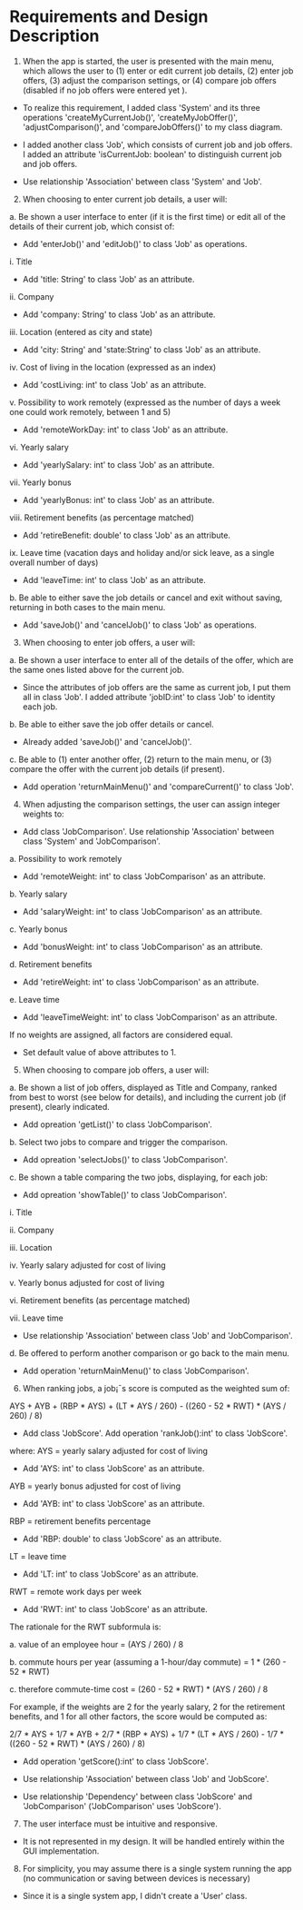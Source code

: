 # Requirements and Design Description

1.	When the app is started, the user is presented with the main menu, which allows the user to 
(1) enter or edit current job details, (2) enter job offers, (3) adjust the comparison settings, 
or (4) compare job offers (disabled if no job offers were entered yet ). 

- To realize this requirement, I added class 'System' and its three operations 'createMyCurrentJob()', 'createMyJobOffer()', 'adjustComparison()', and 'compareJobOffers()' to my class diagram. 

- I added another class 'Job', which consists of current job and job offers. I added an attribute 'isCurrentJob: boolean' to distinguish current job and job offers.

- Use relationship 'Association' between class 'System' and 'Job'.


2.	When choosing to enter current job details, a user will:

a.	Be shown a user interface to enter (if it is the first time) or edit all of the details of their current job, which consist of:

- Add 'enterJob()' and 'editJob()' to class 'Job' as operations.

i.	Title

- Add 'title: String' to class 'Job' as an attribute.

ii.	Company

- Add 'company: String' to class 'Job' as an attribute.

iii.	Location (entered as city and state)

- Add 'city: String' and 'state:String' to class 'Job' as an attribute.

iv.	Cost of living in the location (expressed as an index)

- Add 'costLiving: int' to class 'Job' as an attribute.

v.	Possibility to work remotely (expressed as the number of days a week one could work remotely, between 1 and 5)

- Add 'remoteWorkDay: int' to class 'Job' as an attribute.

vi.	Yearly salary

- Add 'yearlySalary: int' to class 'Job' as an attribute.

vii.	Yearly bonus

- Add 'yearlyBonus: int' to class 'Job' as an attribute.

viii.	Retirement benefits (as percentage matched)

- Add 'retireBenefit: double' to class 'Job' as an attribute.

ix.	Leave time (vacation days and holiday and/or sick leave, as a single overall number of days)

- Add 'leaveTime: int' to class 'Job' as an attribute.

b.	Be able to either save the job details or cancel and exit without saving, returning in both cases to the main menu.

- Add 'saveJob()' and 'cancelJob()' to class 'Job' as operations.


3.	When choosing to enter job offers, a user will:

a.	Be shown a user interface to enter all of the details of the offer, which are the same ones listed above for the current job.

- Since the attributes of job offers are the same as current job, I put them all in class 'Job'. I added attribute 'jobID:int' to class 'Job' to identity each job.

b.	Be able to either save the job offer details or cancel.

- Already added 'saveJob()' and 'cancelJob()'.

c.	Be able to (1) enter another offer, (2) return to the main menu, or (3) compare the offer with the current job details (if present).

- Add operation 'returnMainMenu()' and 'compareCurrent()' to class 'Job'.


4.	When adjusting the comparison settings, the user can assign integer weights to:

- Add class 'JobComparison'. Use relationship 'Association' between class 'System' and 'JobComparison'.

a.	Possibility to work remotely

- Add 'remoteWeight: int' to class 'JobComparison' as an attribute.

b.	Yearly salary

- Add 'salaryWeight: int' to class 'JobComparison' as an attribute.

c.	Yearly bonus

- Add 'bonusWeight: int' to class 'JobComparison' as an attribute.

d.	Retirement benefits

- Add 'retireWeight: int' to class 'JobComparison' as an attribute.

e.	Leave time

- Add 'leaveTimeWeight: int' to class 'JobComparison' as an attribute.

If no weights are assigned, all factors are considered equal.

- Set default value of above attributes to 1.

5.	When choosing to compare job offers, a user will:

a.	Be shown a list of job offers, displayed as Title and Company, ranked from best to worst (see below for details), and including the current job (if present), clearly indicated.

- Add opreation 'getList()' to class 'JobComparison'.

b.	Select two jobs to compare and trigger the comparison.

- Add opreation 'selectJobs()' to class 'JobComparison'.

c.	Be shown a table comparing the two jobs, displaying, for each job:

- Add opreation 'showTable()' to class 'JobComparison'.

i.	Title

ii.	Company

iii.	Location

iv.	Yearly salary adjusted for cost of living

v.	Yearly bonus adjusted for cost of living

vi.	Retirement benefits (as percentage matched)

vii.	Leave time

- Use relationship 'Association' between class 'Job' and 'JobComparison'.

d.	Be offered to perform another comparison or go back to the main menu.

- Add operation 'returnMainMenu()' to class 'JobComparison'.


6.	When ranking jobs, a job¡¯s score is computed as the weighted sum of:

AYS + AYB + (RBP * AYS) + (LT * AYS / 260) - ((260 - 52 * RWT) * (AYS / 260) / 8)

- Add class 'JobScore'. Add operation 'rankJob():int' to class 'JobScore'.

where:
AYS = yearly salary adjusted for cost of living

- Add 'AYS: int' to class 'JobScore' as an attribute.

AYB = yearly bonus adjusted for cost of living

- Add 'AYB: int' to class 'JobScore' as an attribute.

RBP = retirement benefits percentage

- Add 'RBP: double' to class 'JobScore' as an attribute.

LT = leave time

- Add 'LT: int' to class 'JobScore' as an attribute.

RWT = remote work days per week

- Add 'RWT: int' to class 'JobScore' as an attribute.

The rationale for the RWT subformula is:

a.	value of an employee hour = (AYS / 260) / 8

b.	commute hours per year (assuming a 1-hour/day commute) =
1 * (260 - 52 * RWT)

c.	therefore commute-time cost = (260 - 52 * RWT) * (AYS / 260) / 8

For example, if the weights are 2 for the yearly salary, 2 for the retirement benefits, and 1 for all other factors, the score would be computed as:

2/7 * AYS + 1/7 * AYB + 2/7 * (RBP * AYS) + 1/7 * (LT * AYS / 260) - 1/7 * ((260 - 52 * RWT) * (AYS / 260) / 8)

- Add operation 'getScore():int' to class 'JobScore'.

- Use relationship 'Association' between class 'Job' and 'JobScore'.

- Use relationship 'Dependency' between class 'JobScore' and 'JobComparison' ('JobComparison' uses 'JobScore').


7.	The user interface must be intuitive and responsive.

- It is not represented in my design. It will be handled entirely within the GUI implementation.

8.	For simplicity, you may assume there is a single system running the app (no communication or saving between devices is necessary)

- Since it is a single system app, I didn't create a 'User' class.
